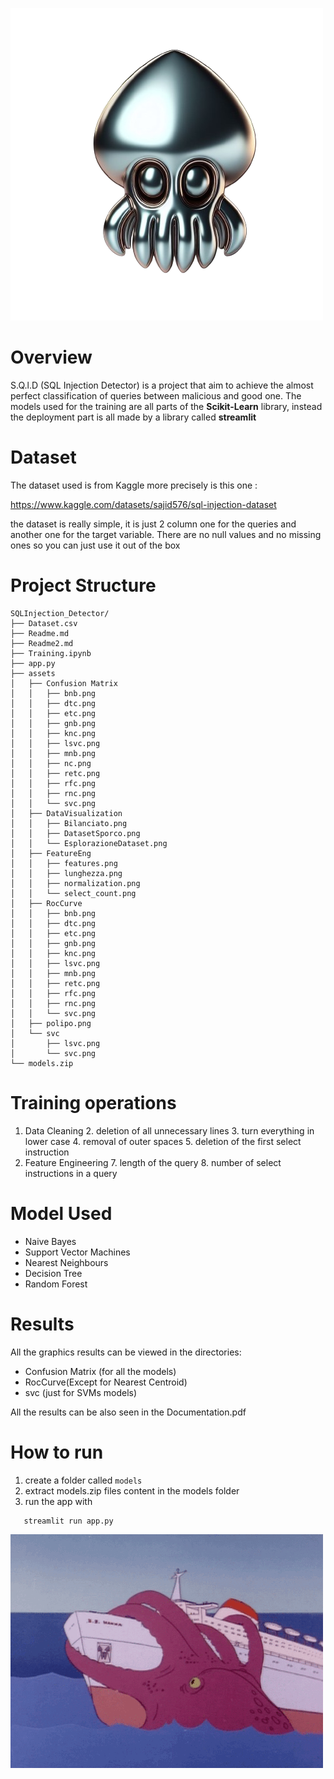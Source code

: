 ![polipo.png](assets%2Fpolipo.png)

# Overview

S.Q.l.D (SQL Injection Detector) is a project that aim to achieve the almost perfect 
classification of queries between malicious and good one.
The models used for the training are all parts of the **Scikit-Learn** library, instead the deployment part is all made by
a library called **streamlit**

# Dataset

The dataset used is from Kaggle more precisely is this one :

https://www.kaggle.com/datasets/sajid576/sql-injection-dataset

the dataset is really simple, it is just 2 column one for the queries and another one
for the target variable. There are no null values and no missing ones so you can just use it out of the box


# Project Structure 
```
SQLInjection_Detector/
├── Dataset.csv
├── Readme.md
├── Readme2.md
├── Training.ipynb
├── app.py
├── assets
│   ├── Confusion Matrix
│   │   ├── bnb.png
│   │   ├── dtc.png
│   │   ├── etc.png
│   │   ├── gnb.png
│   │   ├── knc.png
│   │   ├── lsvc.png
│   │   ├── mnb.png
│   │   ├── nc.png
│   │   ├── retc.png
│   │   ├── rfc.png
│   │   ├── rnc.png
│   │   └── svc.png
│   ├── DataVisualization
│   │   ├── Bilanciato.png
│   │   ├── DatasetSporco.png
│   │   └── EsplorazioneDataset.png
│   ├── FeatureEng
│   │   ├── features.png
│   │   ├── lunghezza.png
│   │   ├── normalization.png
│   │   └── select_count.png
│   ├── RocCurve
│   │   ├── bnb.png
│   │   ├── dtc.png
│   │   ├── etc.png
│   │   ├── gnb.png
│   │   ├── knc.png
│   │   ├── lsvc.png
│   │   ├── mnb.png
│   │   ├── retc.png
│   │   ├── rfc.png
│   │   ├── rnc.png
│   │   └── svc.png
│   ├── polipo.png
│   └── svc
│       ├── lsvc.png
│       └── svc.png
└── models.zip

```

# Training operations

1. Data Cleaning
   2. deletion of all unnecessary lines
   3. turn everything in lower case
   4. removal of outer spaces
   5. deletion of the first select instruction
6. Feature Engineering
   7. length of the query
   8. number of select instructions in a query

# Model Used

- Naive Bayes
- Support Vector Machines
- Nearest Neighbours
- Decision Tree
- Random Forest

# Results

All the graphics results can be viewed in the directories:
- Confusion Matrix (for all the models)
- RocCurve(Except for Nearest Centroid)
- svc (just for SVMs models)

All the results can be also seen in the Documentation.pdf


# How to run 

1. create a folder called `models`
2. extract models.zip files content in the models folder
3. run the app with
```bash
   streamlit run app.py
```   

![polipo.gif](assets%2Fpolipo.gif)